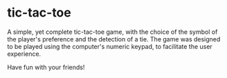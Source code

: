 # tic-tac-toe
A simple, yet complete tic-tac-toe game, with the choice of the symbol of the player's preference and the detection of a tie.
The game was designed to be played using the computer's numeric keypad, to facilitate the user experience.

Have fun with your friends!
